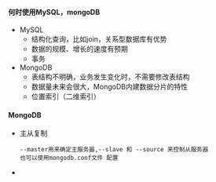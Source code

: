 #### 何时使用MySQL，mongoDB

- MySQL
  - 结构化查询，比如join，关系型数据库有优势
  - 数据的规模、增长的速度有预期
  - 事务
- MongoDB
  - 表结构不明确，业务发生变化时，不需要修改表结构
  - 数据量未来会很大，MongoDB内建数据分片的特性
  - 位置索引（二维索引）

#### MongoDB

- 主从复制

  ```
  --master用来确定主服务器,--slave 和 --source 来控制从服务器
  也可以使用mongodb.conf文件 配置
  ```

  

- 